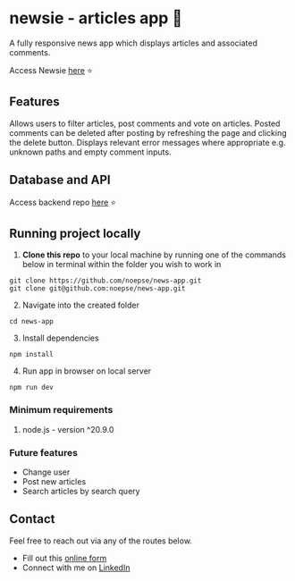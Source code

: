 # newsie - articles app 📰

A fully responsive news app which displays articles and associated comments.

Access Newsie [here](https://news-app-2.onrender.com/api/) ⭐


## Features

Allows users to filter articles, post comments and vote on articles. Posted comments can be deleted after posting by refreshing the page and clicking the delete button. Displays relevant error messages where appropriate e.g. unknown paths and empty comment inputs.

## Database and API

Access backend repo [here](https://github.com/noepse/news-api) ⭐

## Running project locally

1. **Clone this repo** to your local machine by running one of the commands below in terminal within the folder you wish to work in

```
git clone https://github.com/noepse/news-app.git
git clone git@github.com:noepse/news-app.git
```


2. Navigate into the created folder

```
cd news-app
```

3. Install dependencies 

```
npm install
```

4. Run app in browser on local server

```
npm run dev
```

### Minimum requirements

1. node.js - version ^20.9.0

### Future features

- Change user
- Post new articles
- Search articles by search query

## Contact

Feel free to reach out via any of the routes below.

- Fill out this [online form](https://simranamin.com/#contact)
- Connect with me on [LinkedIn](https://www.linkedin.com/in/simran-amin/)